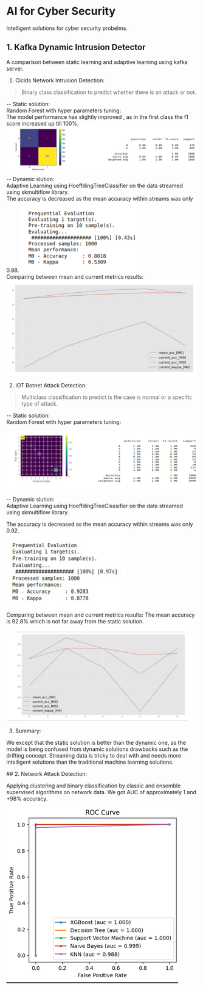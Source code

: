 # AI for Cyber Security
 Intelligent solutions for cyber security probelms.
 
 
## 1. Kafka Dynamic Intrusion Detector
A comparison between static learning and adaptive learning using kafka server.

1. Cicids Network Intrusion Detection:

> Binary class classification to predict whether there is an attack or not.

-- Static solution:<br>
Random Forest with hyper parameters tuning:<br>
The model performance has slightly improved , as in the first class the f1 score
increased up till 100%.
![alt text](https://github.com/khadija267/AI-for-Cyber-Security/blob/main/images/1_static.png?raw=true)
-- Dynamic slution:<br>
Adaptive Learning using HoeffdingTreeClassifier on the data streamed using
skmultiflow library.<br>
The accuracy is decreased as the mean accuracy
within streams was only 0.88.
![alt text](https://github.com/khadija267/AI-for-Cyber-Security/blob/main/images/1.dynamic.png?raw=true)<br>
Comparing between mean and
current metrics results:<br>
![alt text](https://github.com/khadija267/AI-for-Cyber-Security/blob/main/images/2_dynamic.png?raw=true)

2. IOT Botnet Attack Detection:

> Multiclass classification to predict is the case is normal or a specific type of attack.

-- Static solution:<br>
Random Forest with hyper parameters tuning:<br>

![alt text](https://github.com/khadija267/AI-for-Cyber-Security/blob/main/images/2_static.png?raw=true)

-- Dynamic slution:<br>
Adaptive Learning using HoeffdingTreeClassifier on the data streamed using
skmultiflow library.<br>

The accuracy is decreased as the mean accuracy
within streams was only 0.92.<br>
![alt text](https://github.com/khadija267/AI-for-Cyber-Security/blob/main/images/2_dynamic_2.png?raw=true)
<br>
Comparing between mean and
current metrics results:
The mean accuracy is 92.8%
which is not far away from the
static solution.<br>
![alt text](https://github.com/khadija267/AI-for-Cyber-Security/blob/main/images/2_dynamic_3.png?raw=true)

3. Summary:<br>
<p>
We except that the static solution is better than the dynamic one, as the model is
being confused from dynamic solutions drawbacks such as the drifting concept.
Streaming data is tricky to deal with and needs more intelligent solutions than the
traditional machine learning solutions.</p>
## 2. Network Attack Detection:

Applying clustering and binary classification by classic and ensemble supervised algorithms on network data.
We got AUC of approximately 1 and +98% accuracy.

![alt text](https://github.com/khadija267/AI-for-Cyber-Security/blob/main/images/1.png?raw=true)
